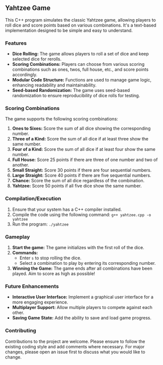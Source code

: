 ## Yahtzee Game

This C++ program simulates the classic Yahtzee game, allowing players to roll dice and score points based on various combinations. It's a text-based implementation designed to be simple and easy to understand.

### Features
- **Dice Rolling:** The game allows players to roll a set of dice and keep selected dice for rerolls.
- **Scoring Combinations:** Players can choose from various scoring combinations such as ones, twos, full house, etc., and score points accordingly.
- **Modular Code Structure:** Functions are used to manage game logic, enhancing readability and maintainability.
- **Seed-based Randomization:** The game uses seed-based randomization to ensure reproducibility of dice rolls for testing.

### Scoring Combinations
The game supports the following scoring combinations:
1. **Ones to Sixes:** Score the sum of all dice showing the corresponding number.
2. **Three of a Kind:** Score the sum of all dice if at least three show the same number.
3. **Four of a Kind:** Score the sum of all dice if at least four show the same number.
4. **Full House:** Score 25 points if there are three of one number and two of another.
5. **Small Straight:** Score 30 points if there are four sequential numbers.
6. **Large Straight:** Score 40 points if there are five sequential numbers.
7. **Chance:** Score the sum of all dice regardless of the combination.
8. **Yahtzee:** Score 50 points if all five dice show the same number.

### Compilation/Execution
1. Ensure that your system has a C++ compiler installed.
2. Compile the code using the following command: `g++ yahtzee.cpp -o yahtzee`
3. Run the program: `./yahtzee`

### Gameplay
1. **Start the game:** The game initializes with the first roll of the dice.
2. **Commands:**
   - Enter `s` to stop rolling the dice.
   - Select a combination to play by entering its corresponding number.
3. **Winning the Game:** The game ends after all combinations have been played. Aim to score as high as possible!

### Future Enhancements
- **Interactive User Interface:** Implement a graphical user interface for a more engaging experience.
- **Multiplayer Support:** Allow multiple players to compete against each other.
- **Saving Game State:** Add the ability to save and load game progress.

### Contributing
Contributions to the project are welcome. Please ensure to follow the existing coding style and add comments where necessary. For major changes, please open an issue first to discuss what you would like to change.
